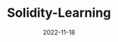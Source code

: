 ---
title: Solidity-Learning
date: 2022-11-18
weight: 30
description: A standalone library for endian-aware reading/parsing of ELF (Executable and Linkable Format) files built for ease of use and pretty-printing ELF file contents.
tags: [solidity, web3]
externalUrl: https://github.com/XdpCS/Solidity-Learning
---